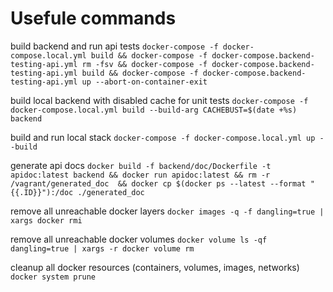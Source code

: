 # Usefule commands

build backend and run api tests
`docker-compose -f docker-compose.local.yml build && docker-compose -f docker-compose.backend-testing-api.yml rm -fsv && docker-compose -f docker-compose.backend-testing-api.yml build && docker-compose -f docker-compose.backend-testing-api.yml up --abort-on-container-exit`

build local backend with disabled cache for unit tests
`docker-compose -f docker-compose.local.yml build --build-arg CACHEBUST=$(date +%s) backend`

build and run local stack 
`docker-compose -f docker-compose.local.yml up --build`

generate api docs
`docker build -f backend/doc/Dockerfile -t apidoc:latest backend && docker run apidoc:latest && rm -r /vagrant/generated_doc  && docker cp $(docker ps --latest --format "{{.ID}}"):/doc ./generated_doc`

remove all unreachable docker layers
`docker images -q -f dangling=true | xargs docker rmi`

remove all unreachable docker volumes
`docker volume ls -qf dangling=true | xargs -r docker volume rm`

cleanup all docker resources (containers, volumes, images, networks)
`docker system prune`
